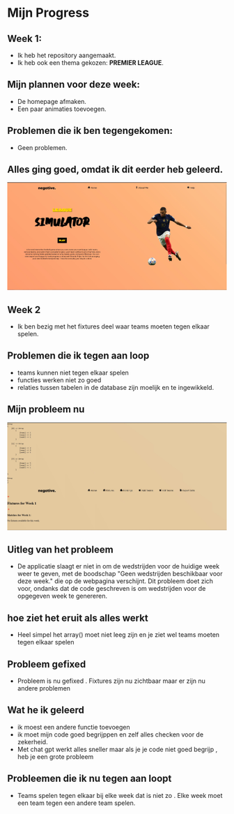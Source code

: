 # Mijn Progress

## Week 1:

- Ik heb het repository aangemaakt.
- Ik heb ook een thema gekozen: **PREMIER LEAGUE**.

## Mijn plannen voor deze week:

- De homepage afmaken.
- Een paar animaties toevoegen.

## Problemen die ik ben tegengekomen:

- Geen problemen.

## Alles ging goed, omdat ik dit eerder heb geleerd.

![Proof voor week 1](./images/week1.jpg)

## Week 2

- Ik ben bezig met het fixtures deel waar teams moeten tegen elkaar spelen.
## Problemen die ik tegen aan loop
- teams kunnen niet tegen elkaar spelen
- functies werken niet zo goed
- relaties tussen tabelen in de database zijn moelijk en te ingewikkeld.

##  Mijn probleem nu 
![Proof voor week 1](./images/week2.jpg)

## Uitleg van het probleem
- De applicatie slaagt er niet in om de wedstrijden voor de huidige week weer te geven, met de boodschap "Geen wedstrijden beschikbaar voor deze week." die op de webpagina verschijnt. Dit probleem doet zich voor, ondanks dat de code geschreven is om wedstrijden voor de opgegeven week te genereren.

## hoe ziet het eruit als alles werkt 
- Heel simpel het array() moet niet leeg zijn en je ziet wel teams moeten tegen elkaar spelen

## Probleem gefixed
- Probleem is nu gefixed . Fixtures zijn nu zichtbaar maar er zijn nu andere problemen

## Wat he ik geleerd 
- ik moest een andere functie toevoegen 
- ik moet mijn code goed begrijppen en zelf alles checken voor de zekerheid.
- Met chat gpt werkt alles sneller maar als je je code niet goed begrijp , heb je een grote probleem

## Probleemen die ik nu tegen aan loopt 
- Teams spelen tegen elkaar bij elke week dat is niet zo . Elke week moet een team tegen een andere team spelen.
